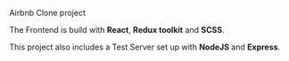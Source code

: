 Airbnb Clone project

The Frontend is build with **React**, **Redux toolkit** and **SCSS**.

This project also includes a Test Server set up with **NodeJS** and **Express**.
